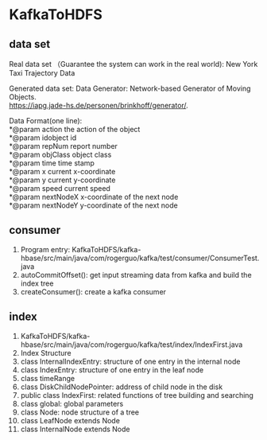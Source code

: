 # KafkaToHDFS
## data set
Real data set （Guarantee the system can work in the real world): 
New York Taxi Trajectory Data

Generated data set: 
Data Generator:
Network-based Generator of Moving Objects.   
https://iapg.jade-hs.de/personen/brinkhoff/generator/.  

Data Format(one line):  
*@param     action      the action of the object  
*@param     idobject    id  
*@param     repNum      report number  
*@param     objClass    object class  
*@param     time        time stamp  
*@param     x           current x-coordinate  
*@param     y           current y-coordinate  
*@param     speed       current speed  
*@param     nextNodeX   x-coordinate of the next node  
*@param     nextNodeY   y-coordinate of the next node  



## consumer
1. Program entry: KafkaToHDFS/kafka-hbase/src/main/java/com/rogerguo/kafka/test/consumer/ConsumerTest.java
2. autoCommitOffset(): get input streaming data from kafka and build the index tree
3. createConsumer(): create a kafka consumer

## index
1. KafkaToHDFS/kafka-hbase/src/main/java/com/rogerguo/kafka/test/index/IndexFirst.java
2. Index Structure
3. class InternalIndexEntry: structure of one entry in the internal node
4. class IndexEntry: structure of one entry in the leaf node
5. class timeRange
6. class DiskChildNodePointer: address of child node in the disk
7. public class IndexFirst: related functions of tree building and searching
8. class global: global parameters
9. class Node: node structure of a tree
10. class LeafNode extends Node
11. class InternalNode extends Node